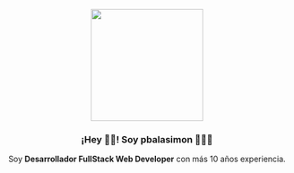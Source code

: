 <p align="center" width="300">
   <img align="center" width="200" src="https://user-images.githubusercontent.com/23562247/110936182-c7e0cf00-8330-11eb-89af-3ae587eacd67.png" />
   <h3 align="center">¡Hey 👏🏻! Soy pbalasimon 🧑🏼‍💻</h3>
</p>

<p align="center">Soy <strong>Desarrollador FullStack Web Developer</strong> con más 10 años experiencia.</p>
